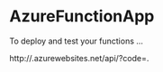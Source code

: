 # AzureFunctionApp


To deploy and test your functions ...


http://<yourapp>.azurewebsites.net/api/<funcname>?code=<functionkey>.
